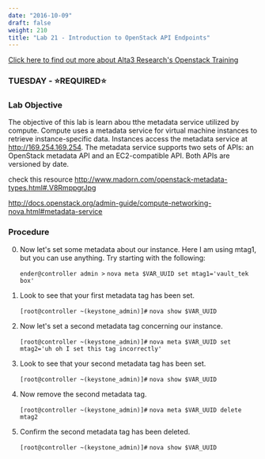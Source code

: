 ```yaml
---
date: "2016-10-09"
draft: false
weight: 210
title: "Lab 21 - Introduction to OpenStack API Endpoints"
---
```

[Click here to find out more about Alta3 Research's Openstack Training](https://alta3.com/courses/openstack)

### TUESDAY - &#x2B50;REQUIRED&#x2B50;

### Lab Objective

The objective of this lab is learn abou tthe metadata service utilized by compute. Compute uses a metadata service for virtual machine instances to retrieve instance-specific data. Instances access the metadata service at http://169.254.169.254. The metadata service supports two sets of APIs: an OpenStack metadata API and an EC2-compatible API. Both APIs are versioned by date.

check this resource http://www.madorn.com/openstack-metadata-types.html#.V8RmppgrJpg

http://docs.openstack.org/admin-guide/compute-networking-nova.html#metadata-service

### Procedure

0. Now let's set some metadata about our instance. Here I am using mtag1, but you can use anything. Try starting with the following:

	`ender@controller admin >` `nova meta $VAR_UUID set mtag1='vault_tek box'`
	
9. Look to see that your first metadata tag has been set.

	`[root@controller ~(keystone_admin)]#` `nova show $VAR_UUID`
	
10. Now let's set a second metadata tag concerning our instance.

	`[root@controller ~(keystone_admin)]#` `nova meta $VAR_UUID set mtag2='uh oh I set this tag incorrectly'`
	
11. Look to see that your second metadata tag has been set.

	`[root@controller ~(keystone_admin)]#` `nova show $VAR_UUID`

12. Now remove the second metadata tag.

    `[root@controller ~(keystone_admin)]#` `nova meta $VAR_UUID delete mtag2`
	
13. Confirm the second metadata tag has been deleted.

	`[root@controller ~(keystone_admin)]#` `nova show $VAR_UUID`
